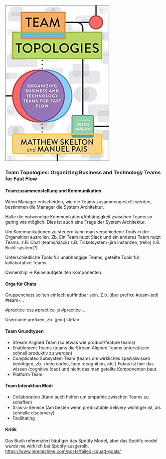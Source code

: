![cover](cover.jpg)

### Team Topologies: Organizing Business and Technology Teams for Fast Flow

#### Teamzusammenstellung und Kommunikation
Wenn Manager entscheiden, wie die Teams zusammengestellt werden, bestimmen die Manager die System Architektur.

Halte die notwendige Kommunikation/Abhängigkeit zwischen Teams so gering wie möglich.
Dies ist auch eine Frage der System Architektur.

Um Kommunikationen zu steuern kann man verschiedene Tools in der Organsition ausrollen.
Zb. Ein Team nutzt Slack und ein anderes Team nutzt Teams.
z.B. Chat (teams/slack)
z.B. Ticketsystem (jira instanzen, trello)
z.B. Build-system(?) 

Unterschiedliche Tools für unabhängige Teams, geteilte Tools für kollaborative Teams.

Ownership -> Keine aufgeteilten Komponenten.

#### Orga für Chats
Gruppenchats sollten einfach auffindbar sein. Z.b. über prefixe
#team-jedi
#team-...

#practice-css
#practice-js
#practice-...

Username prefixen, zb. [jedi] stefan


#### Team Grundtypen
- Stream Aligned Team (so etwas wie product/feature teams)
- Enablement Teams (teams die Stream Aligned Teams unterstützen schnell produktiv zu werden)
- Complicated Subsystem Team (teams die wirkliches spezialwissen benötigen, zb. video codec, face recognition, etc.) Fokus ist hier das wissen (cognitive load) und nicht das man geteilte Komponenten baut.
- Platform Team

#### Team Interaktion Modi

- Collaboration (Kann auch helfen um empathie zwischen Teams zu schaffen)
- X-as-a-Service (Am besten wenn predicatable delivery wichtiger ist, als schnelle discorvery)
- Facilitating
#### Kritik
Das Buch referenziert häufiger das Spotify Model, aber das Spotify model wurde nie wirklich bei Spotify ausgerollt.
https://www.jeremiahlee.com/posts/failed-squad-goals/


